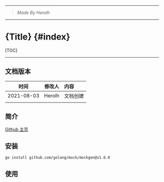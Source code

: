 ----------------------------------------------
> *Made By Herolh*
----------------------------------------------

# {Title} {#index}

[TOC]



 







--------------------------------------------

## 文档版本

|    时间    | 修改人 | 内容     |
| :--------: | :----: | :------- |
| 2021-08-03 | Herolh | 文档创建 |
|            |        |          |



## 简介

[Github 主页](https://github.com/golang/mock)



## 安装

```shell
go install github.com/golang/mock/mockgen@v1.6.0
```



## 使用